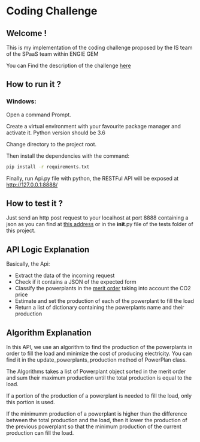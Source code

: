 # Coding Challenge

## Welcome !

This is my implementation of the coding challenge proposed by the IS team of the SPaaS team within ENGIE GEM

You can Find the description of the challenge [here](https://github.com/gem-spaas/powerplant-coding-challenge)

## How to run it ?

### Windows: 

Open a command Prompt.

Create a virtual environment with your favourite package manager and activate it. Python version should be 3.6 

Change directory to the project root. 

Then install the dependencies with the command: 
```bash
pip install -r requirements.txt
```
Finally, run Api.py file with python, the RESTFul API will be exposed at http://127.0.0.1:8888/

## How to test it ?

Just send an http post request to your localhost at port 8888 containing a json as you can find 
at  [this address](https://github.com/gem-spaas/powerplant-coding-challenge/tree/master/example_payloads/) 
or in the __init__.py file of the tests folder of this project.

## API Logic Explanation

Basically, the Api: 
- Extract the data of the incoming request
- Check if it contains a JSON of the expected form
- Classify the powerplants in the [merit order](https://en.wikipedia.org/wiki/Merit_order) taking into account the CO2 price
- Estimate and set the production of each of the powerplant to fill the load
- Return a list of dictionary containing the powerplants name and their production

## Algorithm Explanation

In this API, we use an algorithm to find the production of the powerplants in order to fill the load and minimize the cost
of producing electricity. You can find it in the update_powerplants_production method of PowerPlan class.

The Algorithms takes a list of Powerplant object sorted in the merit order and sum their maximum production until the 
total production is equal to the load.

If a portion of the production of a powerplant is needed to fill the load, only this portion is used. 

If the minimumm production of a powerplant is higher than the difference between the total production and the load, then
it lower the production of the previous powerplant so that the minimum production of the current production can fill the 
load. 
